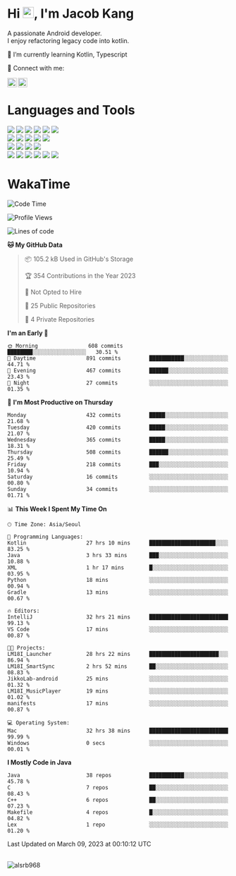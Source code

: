 # Hi <img src="https://media.giphy.com/media/hvRJCLFzcasrR4ia7z/giphy.gif" width="25px">, I'm Jacob Kang
A passionate Android developer.
</br>
I enjoy refactoring legacy code into kotlin.

🌱 I’m currently learning Kotlin, Typescript

🤝 Connect with me:

<a href="https://www.linkedin.com/in/minkyu-kang-b7477b1b2/"><img align="left" src="https://raw.githubusercontent.com/yushi1007/yushi1007/main/images/linkedin.svg" alt="Minkyu Kang | LinkedIn" width="21px"/></a>
<a href="https://www.instagram.com/_jacob_kang/"><img align="left" src="https://raw.githubusercontent.com/yushi1007/yushi1007/main/images/instagram.svg" alt="Jacob Kang | Instagram" width="21px"/></a>

</br>

# Languages and Tools

<div align="left">
<img src="https://img.shields.io/badge/java-007396?logo=java&logoColor=white"/>
<img src="https://img.shields.io/badge/kotlin-7F52FF?logo=kotlin&logoColor=white"/>
<img src="https://img.shields.io/badge/python-3776AB?logo=python&logoColor=white"/>
<img src="https://img.shields.io/badge/bash shell-4EAA25?logo=gnubash&logoColor=white"/>
<img src="https://img.shields.io/badge/c-A8B9CC?logo=c&logoColor=white"/>
<img src="https://img.shields.io/badge/c++-00599C?logo=c%2b%2b&logoColor=white"/>
</div>
<div align="left">
<img src="https://img.shields.io/badge/git-F05032?logo=git&logoColor=white"/>
<img src="https://img.shields.io/badge/github-181717?logo=github&logoColor=white"/>
<img src="https://img.shields.io/badge/mysql-4479A1?logo=mysql&logoColor=white"/>
<img src="https://img.shields.io/badge/sqlite-003B57?logo=sqlite&logoColor=white"/>
<img src="https://img.shields.io/badge/amazon AWS-232F3E?logo=amazonaws&logoColor=white"/>
</div>
<div align="left">
<img src="https://img.shields.io/badge/android-3DDC84?logo=android&logoColor=white"/>
<img src="https://img.shields.io/badge/linux-FCC624?logo=linux&logoColor=white"/>
<img src="https://img.shields.io/badge/flask-000000?logo=flask&logoColor=white"/>
<img src="https://img.shields.io/badge/arduino-00979D?logo=arduino&logoColor=white"/>
</div>
<div align="left">
<img src="https://img.shields.io/badge/slack-4A154B?logo=slack&logoColor=white"/>
<img src="https://img.shields.io/badge/notion-000000?logo=notion&logoColor=white"/>
<img src="https://img.shields.io/badge/jira-0052CC?logo=jira&logoColor=white"/>
<img src="https://img.shields.io/badge/postman-FF6C37?logo=postman&logoColor=white"/>
<img src="https://img.shields.io/badge/intellij-000000?logo=intellijidea&logoColor=white"/>
<img src="https://img.shields.io/badge/pycharm-000000?logo=pycharm&logoColor=white"/>
</div>

# WakaTime

<!--START_SECTION:waka-->
![Code Time](http://img.shields.io/badge/Code%20Time-2%2C154%20hrs%2024%20mins-blue)

![Profile Views](http://img.shields.io/badge/Profile%20Views-0-blue)

![Lines of code](https://img.shields.io/badge/From%20Hello%20World%20I%27ve%20Written-487.6%20thousand%20lines%20of%20code-blue)

**🐱 My GitHub Data** 

> 📦 105.2 kB Used in GitHub's Storage 
 > 
> 🏆 354 Contributions in the Year 2023
 > 
> 🚫 Not Opted to Hire
 > 
> 📜 25 Public Repositories 
 > 
> 🔑 4 Private Repositories 
 > 
**I'm an Early 🐤** 

```text
🌞 Morning                608 commits         ████████░░░░░░░░░░░░░░░░░   30.51 % 
🌆 Daytime                891 commits         ███████████░░░░░░░░░░░░░░   44.71 % 
🌃 Evening                467 commits         ██████░░░░░░░░░░░░░░░░░░░   23.43 % 
🌙 Night                  27 commits          ░░░░░░░░░░░░░░░░░░░░░░░░░   01.35 % 
```
📅 **I'm Most Productive on Thursday** 

```text
Monday                   432 commits         █████░░░░░░░░░░░░░░░░░░░░   21.68 % 
Tuesday                  420 commits         █████░░░░░░░░░░░░░░░░░░░░   21.07 % 
Wednesday                365 commits         █████░░░░░░░░░░░░░░░░░░░░   18.31 % 
Thursday                 508 commits         ██████░░░░░░░░░░░░░░░░░░░   25.49 % 
Friday                   218 commits         ███░░░░░░░░░░░░░░░░░░░░░░   10.94 % 
Saturday                 16 commits          ░░░░░░░░░░░░░░░░░░░░░░░░░   00.80 % 
Sunday                   34 commits          ░░░░░░░░░░░░░░░░░░░░░░░░░   01.71 % 
```


📊 **This Week I Spent My Time On** 

```text
🕑︎ Time Zone: Asia/Seoul

💬 Programming Languages: 
Kotlin                   27 hrs 10 mins      █████████████████████░░░░   83.25 % 
Java                     3 hrs 33 mins       ███░░░░░░░░░░░░░░░░░░░░░░   10.88 % 
XML                      1 hr 17 mins        █░░░░░░░░░░░░░░░░░░░░░░░░   03.95 % 
Python                   18 mins             ░░░░░░░░░░░░░░░░░░░░░░░░░   00.94 % 
Gradle                   13 mins             ░░░░░░░░░░░░░░░░░░░░░░░░░   00.67 % 

🔥 Editors: 
IntelliJ                 32 hrs 21 mins      █████████████████████████   99.13 % 
VS Code                  17 mins             ░░░░░░░░░░░░░░░░░░░░░░░░░   00.87 % 

🐱‍💻 Projects: 
LM18I_Launcher           28 hrs 22 mins      ██████████████████████░░░   86.94 % 
LM18I_SmartSync          2 hrs 52 mins       ██░░░░░░░░░░░░░░░░░░░░░░░   08.83 % 
JikkoLab-android         25 mins             ░░░░░░░░░░░░░░░░░░░░░░░░░   01.32 % 
LM18I_MusicPlayer        19 mins             ░░░░░░░░░░░░░░░░░░░░░░░░░   01.02 % 
manifests                17 mins             ░░░░░░░░░░░░░░░░░░░░░░░░░   00.87 % 

💻 Operating System: 
Mac                      32 hrs 38 mins      █████████████████████████   99.99 % 
Windows                  0 secs              ░░░░░░░░░░░░░░░░░░░░░░░░░   00.01 % 
```

**I Mostly Code in Java** 

```text
Java                     38 repos            ███████████░░░░░░░░░░░░░░   45.78 % 
C                        7 repos             ██░░░░░░░░░░░░░░░░░░░░░░░   08.43 % 
C++                      6 repos             ██░░░░░░░░░░░░░░░░░░░░░░░   07.23 % 
Makefile                 4 repos             █░░░░░░░░░░░░░░░░░░░░░░░░   04.82 % 
Lex                      1 repo              ░░░░░░░░░░░░░░░░░░░░░░░░░   01.20 % 
```




 Last Updated on March 09, 2023 at 00:10:12 UTC
<!--END_SECTION:waka-->

</br>

<div align="left">
<img align="left" src="https://github-readme-stats.vercel.app/api/top-langs?username=alsrb968&show_icons=true&locale=en&layout=compact&theme=dark" alt="alsrb968" />
</div>
